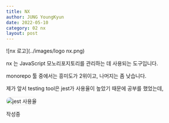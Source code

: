 ```yaml
---
title: NX
author: JUNG YoungKyun
date: 2022-05-10
category: 02 nx
layout: post
---
```


![nx 로고](../images/logo nx.png)

nx 는 JavaScript 모노리포지토리를 관리하는 데 사용되는 도구입니다.

monorepo 툴 중에서는 흥미도가 2위이고, 나머지는 좀 낮습니다.

제가 앞서 testing tool은 jest가 사용율이 높았기 때문에 공부를 했었는데, 

<img src="../images/jest 사용율.png" alt="jest 사용율" style="border-radius: 10px; border: 1px solid #eaeaea;"/>

작성중